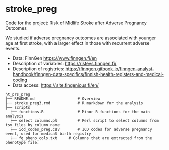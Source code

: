 # stroke_preg
Code for the project: Risk of Midlife Stroke after Adverse Pregnancy Outcomes

We studied if adverse pregnancy outcomes are associated with younger age at first stroke, with a larger effect in those with recurrent adverse events.

* Data: FinnGen https://www.finngen.fi/en
* Description of variables: https://risteys.finngen.fi/
* Description of registries: https://finngen.gitbook.io/finngen-analyst-handbook/finngen-data-specifics/finnish-health-registers-and-medical-coding
* Data access: https://site.fingenious.fi/en/

```
ht_prs_preg
├── README.md                   # Overview
├── stroke_preg3.rmd            # R markdown for the analysis
├── scripts
  ├── functions.R               # Minor R functions for the main analysis
  ├── select columns.pl         # Perl script to select columns from tsv files by column name
  ├── icd_codes_preg.csv        # ICD codes for adverse pregnancy event, used for medical birth registry
  ├── fg_pheno_cols.txt     # Columns that are extracted from the phenotype file. 

```
